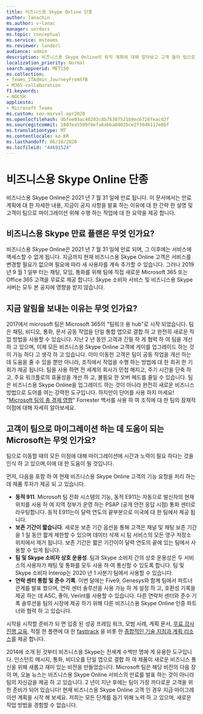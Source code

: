 ```yaml
---
title: 비즈니스용 Skype Online 단종
author: lanachin
ms.author: v-lanac
manager: serdars
ms.topic: conceptual
ms.service: msteams
ms.reviewer: landerl
audience: admin
description: 비즈니스용 Skype Online의 퇴직 계획에 대해 알아보고 고객 들이 팀으로 마이그레이션하는 데 도움이 되는 방법에 대해 알아봅니다.
localization_priority: Normal
search.appverid: MET150
ms.collection:
- Teams_ITAdmin_JourneyFromSfB
- M365-collaboration
f1.keywords:
- NOCSH
appliesto:
- Microsoft Teams
ms.custom: seo-marvel-apr2020
ms.openlocfilehash: dbfee03ac40203c8b76307521b9ec6726feacd2f
ms.sourcegitcommit: 1807ea5509f8efa6abba8462bce2f3646117e8bf
ms.translationtype: MT
ms.contentlocale: ko-KR
ms.lasthandoff: 06/10/2020
ms.locfileid: "44691524"
---
```

# <a name="skype-for-business-online-retirement"></a>비즈니스용 Skype Online 단종

비즈니스용 Skype Online은 2021 년 7 월 31 일에 만료 됩니다. 이 문서에서는 만료 계획에 대 한 자세한 내용, 지금이 공지 사항을 발표 하는 이유에 대 한 간략 한 설명 및 고객이 팀으로 마이그레이션 위해 수행 하는 작업에 대 한 요약을 제공 합니다.
 
## <a name="what-is-the-skype-for-business-retirement-plan"></a>비즈니스용 Skype 만료 플랜은 무엇 인가요?

비즈니스용 Skype Online은 2021 년 7 월 31 일에 만료 되며, 그 이후에는 서비스에 액세스할 수 없게 됩니다. 지금까지 현재 비즈니스용 Skype Online 고객은 서비스를 변경할 필요가 없으며 필요에 따라 새 사용자를 계속 추가할 수 있습니다. 그러나 2019 년 9 월 1 일부 터는 채팅, 모임, 통화를 위해 팀에 직접 새로운 Microsoft 365 또는 Office 365 고객을 무료로 제공 합니다. Skype 소비자 서비스 및 비즈니스용 Skype 서버는 모두 본 공지에 영향을 받지 않습니다.  

## <a name="why-are-we-making-this-announcement-now"></a>지금 알림을 보내는 이유는 무엇 인가요?

2017에서 microsoft 팀은 Microsoft 365의 "팀워크 용 hub"로 시작 되었습니다. 팀은 채팅, 비디오, 통화, 문서 공동 작업을 단일 통합 앱으로 결합 하 고 완전히 새로운 작업 방법을 사용할 수 있습니다. 지난 2 년 동안 고객과 긴밀 하 게 협력 하 여 팀을 개선 하 고 있으며, 이제 모든 비즈니스용 Skype Online 고객에 게이를 업그레이드 하는 것이 가능 하다 고 생각 하 고 있습니다. 이미 이동한 고객은 팀이 공동 작업을 개선 하는 데 도움을 줄 수 있을 뿐만 아니라, 조직에서 작업을 수행 하는 방법에 대 한 희귀 한 기회가 제공 됩니다. 팀을 사용 하면 전 세계의 회사가 민첩 해지고, 주기 시간을 단축 하 고, 주요 워크플로의 효율성을 개선 하 고, 불필요 한 오버 헤드를 줄일 수 있습니다. 팀은 비즈니스용 Skype Online을 업그레이드 하는 것이 아니라 완전히 새로운 비즈니스 방법으로 도어를 여는 강력한 도구입니다. 하지만이 단어를 사용 하지 마세요! "[Microsoft 팀의 총 경제 영향](https://www.microsoft.com/microsoft-365/blog/wp-content/uploads/sites/2/2019/04/Total-Economic-Impact-Microsoft-Teams.pdf)" Forrester 백서를 사용 하 여 조직에 대 한 팀의 잠재적 이점에 대해 자세히 알아보세요.

## <a name="what-is-microsoft-doing-to-help-customers-migrate-to-teams"></a>고객이 팀으로 마이그레이션 하는 데 도움이 되는 Microsoft는 무엇 인가요?

팀으로 이동할 때의 모든 이점에 대해 마이그레이션에 시간과 노력이 필요 하다는 것을 인식 하 고 있으며,이에 대 한 도움이 될 것입니다.
 
먼저, 다음을 포함 하 여 현재 비즈니스용 Skype Online 고객의 기능 요청을 처리 하는 데 제품 투자가 제공 되 고 있습니다.

- **동적 911**. Microsoft 팀 전화 시스템의 기능, 동적 E911는 자동으로 발신자의 현재 위치를 사용 하 여 지역 정부가 운영 하는 PSAP (공개 안전 응답 시점) 통화 센터로 라우팅합니다.  동적 E911는이 달력 연도의 끝부분으로 미국에 대 한 팀에서 제공 됩니다.
- **보존 기간이 짧습니다**. 새로운 보존 기간 옵션을 통해 고객은 채널 및 채팅 보존 기간을 1 일 동안 짧게 제한할 수 있으며 데이터 삭제 시 팀 서비스의 모든 영구 저장소 위치에서 제거 됩니다.  보존 기간은 짧은 기간이이 달력 연도의 끝에 있는 팀에서 사용할 수 있게 됩니다.
- **팀 및 Skype 소비자 상호 운용성**. 팀과 Skype 소비자 간의 상호 운용성은 두 서비스의 사용자가 채팅 및 통화를 모두 사용 하 여 통신할 수 있도록 합니다.  팀 및 Skype 소비자 Interop는 2020 년 1 사분기 팀에서 사용할 수 있습니다.
- **연락 센터 통합 및 준수 기록**. 이번 달에는 Five9, Genesys와 함께 팀에서 파트너 관계를 발표 했으며, 연락 센터 솔루션을 사용 가능 하 게 설정 하 고, 호환성 기록을 제공 하는 데 ASC, 좋아, Verint를 사용할 수 있습니다.   다른 연락처 센터와 준수 기록 솔루션을 팀의 시장에 제공 하기 위해 다른 비즈니스용 Skype Online 인증 파트너와 협력 하 고 있습니다.
 
시작을 시작할 준비가 되 면 입증 된 성공 프레임 워크, 모범 사례, 계획 문서, [무료 강사 진행 교육](instructor-led-training-teams-landing-page.md), 적절 한 플랜에 대 한 [fasttrack](https://www.microsoft.com/FastTrack) 을 비롯 한 [종합적인 기술 지침과 계획 리소스](https://aka.ms/SkypeToTeams)를 제공 합니다.
 
2014에 소개 된 것부터 비즈니스용 Skype는 전세계 수백만 명에 게 유용한 도구입니다.  인스턴트 메시지, 통화, 비디오를 단일 앱으로 결합 하 여 제품이 새로운 비즈니스 통신을 위해 새롭고 재미 있는 비전을 만들었습니다. Microsoft 팀은 해당 비전의 다음 장이 며, 오늘 뉴스는 비즈니스용 Skype Online 서비스의 만료를 발표 하는 것이 아니라 팀의 자신감을 제공 하 고 있습니다.  2 년이 지난 후에는 팀이 가장 까다로운 고객을 위한 준비가 되어 있습니다!  현재 비즈니스용 Skype Online 고객 인 경우 지금 마이그레이션 계획을 시작 해 보세요.  저희는 모든 단계를 돕기 위해 노력 하 고 있으며, 새로운 작업 방법을 경험할 수 없습니다. 